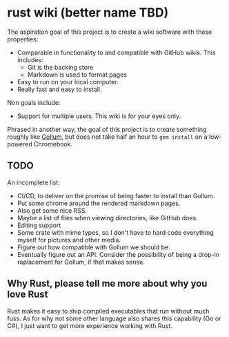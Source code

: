 
# rust wiki (better name TBD)

The aspiration goal of this project is to create a wiki software with these
properties:

* Comparable in functionality to and compatible with GitHub wikis. This includes:
  * Git is the backing store
  * Markdown is used to format pages
* Easy to run on your local computer.
* Really fast and easy to install.

Non goals include:

* Support for multiple users. This wiki is for your eyes only.

Phrased in another way, the goal of this project is to create something roughly
like [Gollum](https://github.com/gollum/gollum), but does not take half an hour
to `gem install` on a low-powered Chromebook.

## TODO

An incomplete list:

* CI/CD, to deliver on the promise of being faster to install than Gollum.
* Put some chrome around the rendered markdown pages.
* Also get some nice RSS.
* Maybe a list of files when viewing directories, like GitHub does
* Editing support
* Some crate with mime types, so I don't have to hard code everything myself
  for pictures and other media.
* Figure out how compatible with Gollum we should be.
* Eventually figure out an API. Consider the possibility of being a drop-in
  replacement for Gollum, if that makes sense.

## Why Rust, please tell me more about why you love Rust

Rust makes it easy to ship compiled executables that run without much fuss.
As for why not some other language also shares this capability (Go or C#),
I just want to get more experience working with Rust.
